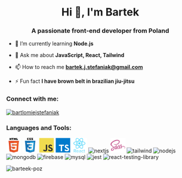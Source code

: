 <h1 align="center">Hi 👋, I'm Bartek</h1>
<h3 align="center">A passionate front-end developer from Poland</h3>

- 🌱 I’m currently learning **Node.js**

- 💬 Ask me about **JavaScript, React, Tailwind**

- 📫 How to reach me **bartek.j.stefaniak@gmail.com**

- ⚡ Fun fact **I have brown belt in brazilian jiu-jitsu**

<h3 align="left">Connect with me:</h3>
<p align="left">
<a href="https://linkedin.com/in/bartlomiejstefaniak" target="blank"><img align="center" src="https://raw.githubusercontent.com/rahuldkjain/github-profile-readme-generator/master/src/images/icons/Social/linked-in-alt.svg" alt="bartlomiejstefaniak" height="30" width="40" /></a>
</p>

<h3 align="left">Languages and Tools:</h3>
<p align="left"><img src="https://raw.githubusercontent.com/devicons/devicon/master/icons/html5/html5-original-wordmark.svg" alt="html5" width="40" height="40"/> <img src="https://raw.githubusercontent.com/devicons/devicon/master/icons/css3/css3-original-wordmark.svg" alt="css3" width="40" height="40"/> <img src="https://raw.githubusercontent.com/devicons/devicon/master/icons/javascript/javascript-original.svg" alt="javascript" width="40" height="40"/> <img src="https://raw.githubusercontent.com/devicons/devicon/master/icons/typescript/typescript-original.svg" alt="typescript" width="40" height="40"/> <img src="https://raw.githubusercontent.com/devicons/devicon/master/icons/react/react-original-wordmark.svg" alt="react" width="40" height="40"/> </a> <img src="https://cdn.worldvectorlogo.com/logos/next-js.svg" alt="nextjs" width="40" height="40"/> <img src="https://raw.githubusercontent.com/devicons/devicon/master/icons/sass/sass-original.svg" alt="sass" width="40" height="40"/> <img src="https://cdn.worldvectorlogo.com/logos/tailwindcss.svg" alt="tailwind" width="40" height="40"/> <img src="https://cdn.worldvectorlogo.com/logos/nodejs-icon.svg" alt="nodejs" width="40" height="40"/> <img src="https://cdn.worldvectorlogo.com/logos/mongodb-icon-1.svg" alt="mongodb" width="40" height="40"/> <img src="https://cdn4.iconfinder.com/data/icons/google-i-o-2016/512/google_firebase-2-512.png" alt="firebase" width="40" height="40"/> <img src="https://www.mysql.com/common/logos/logo-mysql-170x115.png" alt="mysql" width="60" height="80"/> <img src="https://icon.icepanel.io/Technology/svg/Jest.svg" alt="jest" width="40" height="40"/>  <img src="https://testing-library.com/img/octopus-64x64.png" alt="react-testing-library" width="40" height="40"/>   </p>

<p><img align="left" src="https://github-readme-stats.vercel.app/api/top-langs?username=barteek-poz&show_icons=true&locale=en&layout=compact" alt="barteek-poz" /></p>



